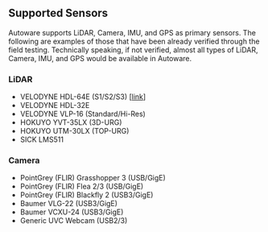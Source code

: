 ## Supported Sensors

Autoware supports LiDAR, Camera, IMU, and GPS as primary sensors. The following are examples of those that have been already verified through the field testing. Technically speaking, if not verified, almost all types of LiDAR, Camera, IMU, and GPS would be available in Autoware.

### LiDAR

* VELODYNE HDL-64E (S1/S2/S3) [[link](http://velodynelidar.com/hdl-64e.html)]
* VELODYNE HDL-32E
* VELODYNE VLP-16 (Standard/Hi-Res)
* HOKUYO YVT-35LX (3D-URG)
* HOKUYO UTM-30LX (TOP-URG)
* SICK LMS511

### Camera

* PointGrey (FLIR) Grasshopper 3 (USB/GigE)
* PointGrey (FLIR) Flea 2/3 (USB/GigE)
* PointGrey (FLIR) Blackfly 2 (USB3/GigE)
* Baumer VLG-22 (USB3/GigE)
* Baumer VCXU-24 (USB3/GigE)
* Generic UVC Webcam (USB2/3)